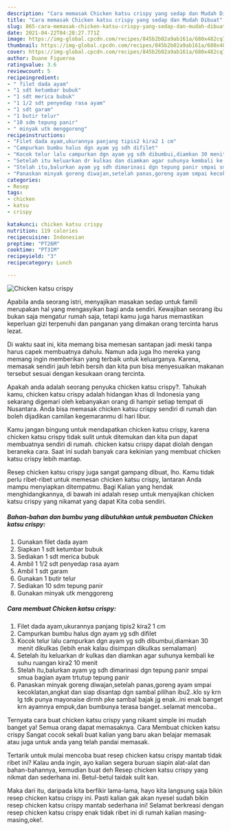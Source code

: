 ```yaml
---
description: "Cara memasak Chicken katsu crispy yang sedap dan Mudah Dibuat"
title: "Cara memasak Chicken katsu crispy yang sedap dan Mudah Dibuat"
slug: 865-cara-memasak-chicken-katsu-crispy-yang-sedap-dan-mudah-dibuat
date: 2021-04-22T04:28:27.771Z
image: https://img-global.cpcdn.com/recipes/845b2b02a9ab161a/680x482cq70/chicken-katsu-crispy-foto-resep-utama.jpg
thumbnail: https://img-global.cpcdn.com/recipes/845b2b02a9ab161a/680x482cq70/chicken-katsu-crispy-foto-resep-utama.jpg
cover: https://img-global.cpcdn.com/recipes/845b2b02a9ab161a/680x482cq70/chicken-katsu-crispy-foto-resep-utama.jpg
author: Duane Figueroa
ratingvalue: 3.6
reviewcount: 5
recipeingredient:
- " filet dada ayam"
- "1 sdt ketumbar bubuk"
- "1 sdt merica bubuk"
- "1 1/2 sdt penyedap rasa ayam"
- "1 sdt garam"
- "1 butir telur"
- "10 sdm tepung panir"
- " minyak utk menggoreng"
recipeinstructions:
- "Filet dada ayam,ukurannya panjang tipis2 kira2 1 cm"
- "Campurkan bumbu halus dgn ayam yg sdh difilet"
- "Kocok telur lalu campurkan dgn ayam yg sdh dibumbui,diamkan 30 menit dikulkas (lebih enak kalau disimpan dikulkas semalaman)"
- "Setelah itu keluarkan dr kulkas dan diamkan agar suhunya kembali ke suhu ruangan kira2 10 menit"
- "Stelah itu,balurkan ayam yg sdh dimarinasi dgn tepung panir smpai smua bagian ayam trtutup tepung panir"
- "Panaskan minyak goreng diwajan,setelah panas,goreng ayam smpai kecoklatan,angkat dan siap disantap dgn sambal pilihan ibu2..klo sy krn lg tdk punya mayonaise dirmh pke sambal bajak jg enak..ini enak banget krn ayamnya empuk,dan bumbunya terasa banget..selamat mencoba.."
categories:
- Resep
tags:
- chicken
- katsu
- crispy

katakunci: chicken katsu crispy 
nutrition: 119 calories
recipecuisine: Indonesian
preptime: "PT26M"
cooktime: "PT31M"
recipeyield: "3"
recipecategory: Lunch

---
```



![Chicken katsu crispy](https://img-global.cpcdn.com/recipes/845b2b02a9ab161a/680x482cq70/chicken-katsu-crispy-foto-resep-utama.jpg)

Apabila anda seorang istri, menyajikan masakan sedap untuk famili merupakan hal yang mengasyikan bagi anda sendiri. Kewajiban seorang ibu bukan saja mengatur rumah saja, tetapi kamu juga harus memastikan keperluan gizi terpenuhi dan panganan yang dimakan orang tercinta harus lezat.

Di waktu  saat ini, kita memang bisa memesan santapan jadi meski tanpa harus capek membuatnya dahulu. Namun ada juga lho mereka yang memang ingin memberikan yang terbaik untuk keluarganya. Karena, memasak sendiri jauh lebih bersih dan kita pun bisa menyesuaikan makanan tersebut sesuai dengan kesukaan orang tercinta. 



Apakah anda adalah seorang penyuka chicken katsu crispy?. Tahukah kamu, chicken katsu crispy adalah hidangan khas di Indonesia yang sekarang digemari oleh kebanyakan orang di hampir setiap tempat di Nusantara. Anda bisa memasak chicken katsu crispy sendiri di rumah dan boleh dijadikan camilan kegemaranmu di hari libur.

Kamu jangan bingung untuk mendapatkan chicken katsu crispy, karena chicken katsu crispy tidak sulit untuk ditemukan dan kita pun dapat membuatnya sendiri di rumah. chicken katsu crispy dapat diolah dengan beraneka cara. Saat ini sudah banyak cara kekinian yang membuat chicken katsu crispy lebih mantap.

Resep chicken katsu crispy juga sangat gampang dibuat, lho. Kamu tidak perlu ribet-ribet untuk memesan chicken katsu crispy, lantaran Anda mampu menyiapkan ditempatmu. Bagi Kalian yang hendak menghidangkannya, di bawah ini adalah resep untuk menyajikan chicken katsu crispy yang nikamat yang dapat Kita coba sendiri.

<!--inarticleads1-->

##### Bahan-bahan dan bumbu yang dibutuhkan untuk pembuatan Chicken katsu crispy:

1. Gunakan  filet dada ayam
1. Siapkan 1 sdt ketumbar bubuk
1. Sediakan 1 sdt merica bubuk
1. Ambil 1 1/2 sdt penyedap rasa ayam
1. Ambil 1 sdt garam
1. Gunakan 1 butir telur
1. Sediakan 10 sdm tepung panir
1. Gunakan  minyak utk menggoreng




<!--inarticleads2-->

##### Cara membuat Chicken katsu crispy:

1. Filet dada ayam,ukurannya panjang tipis2 kira2 1 cm
1. Campurkan bumbu halus dgn ayam yg sdh difilet
1. Kocok telur lalu campurkan dgn ayam yg sdh dibumbui,diamkan 30 menit dikulkas (lebih enak kalau disimpan dikulkas semalaman)
1. Setelah itu keluarkan dr kulkas dan diamkan agar suhunya kembali ke suhu ruangan kira2 10 menit
1. Stelah itu,balurkan ayam yg sdh dimarinasi dgn tepung panir smpai smua bagian ayam trtutup tepung panir
1. Panaskan minyak goreng diwajan,setelah panas,goreng ayam smpai kecoklatan,angkat dan siap disantap dgn sambal pilihan ibu2..klo sy krn lg tdk punya mayonaise dirmh pke sambal bajak jg enak..ini enak banget krn ayamnya empuk,dan bumbunya terasa banget..selamat mencoba..




Ternyata cara buat chicken katsu crispy yang nikamt simple ini mudah banget ya! Semua orang dapat memasaknya. Cara Membuat chicken katsu crispy Sangat cocok sekali buat kalian yang baru akan belajar memasak atau juga untuk anda yang telah pandai memasak.

Tertarik untuk mulai mencoba buat resep chicken katsu crispy mantab tidak ribet ini? Kalau anda ingin, ayo kalian segera buruan siapin alat-alat dan bahan-bahannya, kemudian buat deh Resep chicken katsu crispy yang nikmat dan sederhana ini. Betul-betul taidak sulit kan. 

Maka dari itu, daripada kita berfikir lama-lama, hayo kita langsung saja bikin resep chicken katsu crispy ini. Pasti kalian gak akan nyesel sudah bikin resep chicken katsu crispy mantab sederhana ini! Selamat berkreasi dengan resep chicken katsu crispy enak tidak ribet ini di rumah kalian masing-masing,oke!.

